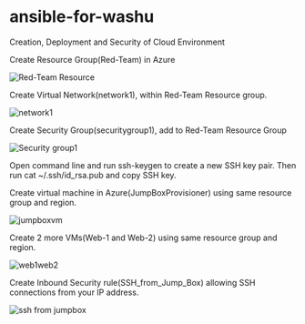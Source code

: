 # ansible-for-washu
Creation, Deployment and Security of Cloud Environment

Create Resource Group(Red-Team) in Azure 

![Red-Team Resource](https://user-images.githubusercontent.com/90808951/134112216-c6a1fc31-b842-476b-8706-aba83889d0b5.PNG)

Create Virtual Network(network1), within Red-Team Resource group. 

![network1](https://user-images.githubusercontent.com/90808951/134111164-7891e2df-1e7f-450f-a13c-bedbe275e801.PNG)

Create Security Group(securitygroup1), add to Red-Team Resource Group

![Security group1](https://user-images.githubusercontent.com/90808951/134111682-5bd2db1f-b507-4bd8-863f-7f6c973751bc.PNG)

Open command line and run ssh-keygen to create a new SSH key pair. Then run cat ~/.ssh/id_rsa.pub and copy SSH key.

Create virtual machine in Azure(JumpBoxProvisioner) using same resource group and region. 

![jumpboxvm](https://user-images.githubusercontent.com/90808951/134112104-8833ad1d-1a1d-408d-94a5-45137fdaf3c0.PNG)

Create 2 more VMs(Web-1 and Web-2) using same resource group and region.

![web1web2](https://user-images.githubusercontent.com/90808951/134112453-91f7c4fa-97ea-439a-92ba-89f6f8f89036.PNG)

Create Inbound Security rule(SSH_from_Jump_Box) allowing SSH connections from your IP address.

![ssh from jumpbox](https://user-images.githubusercontent.com/90808951/134112750-c1037527-8fa5-406f-acbf-8cf32a824e17.PNG)
